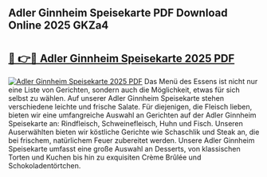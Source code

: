 ## Adler Ginnheim Speisekarte PDF Download Online 2025 GKZa4

# <h2><a href="http://gc8n2m.nevu.top/?p=Adler+Ginnheim+Speisekarte">🔗 👉🔴 Adler Ginnheim Speisekarte 2025 PDF</a></h2>

[![Adler Ginnheim Speisekarte 2025 PDF](https://i.imgur.com/dBaPXMq.png)](http://gc8n2m.nevu.top/?p=Adler+Ginnheim+Speisekarte)
Das Menü des Essens ist nicht nur eine Liste von Gerichten, sondern auch die Möglichkeit, etwas für sich selbst zu wählen. Auf unserer Adler Ginnheim Speisekarte stehen verschiedene leichte und frische Salate. Für diejenigen, die Fleisch lieben, bieten wir eine umfangreiche Auswahl an Gerichten auf der Adler Ginnheim Speisekarte an: Rindfleisch, Schweinefleisch, Huhn und Fisch. Unseren Auserwählten bieten wir köstliche Gerichte wie Schaschlik und Steak an, die bei frischem, natürlichem Feuer zubereitet werden. Unsere Adler Ginnheim Speisekarte umfasst eine große Auswahl an Desserts, von klassischen Torten und Kuchen bis hin zu exquisiten Crème Brûlée und Schokoladentörtchen.
